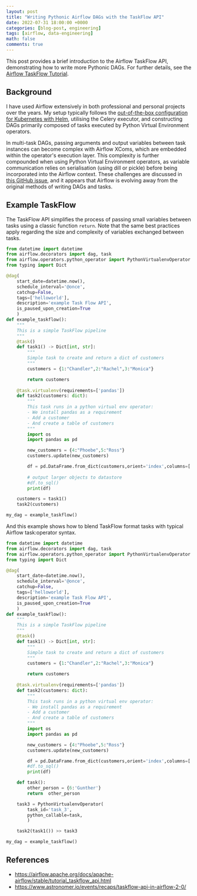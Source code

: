 ```yaml
---
layout: post
title: "Writing Pythonic Airflow DAGs with the TaskFlow API"
date: 2022-07-31 18:00:00 +0000
categories: [blog-post, engineering]
tags: [airflow, data-engineering]
math: false
comments: true
---
```


This post provides a brief introduction to the Airflow TaskFlow API, demonstrating how to write more Pythonic DAGs. For further details, see the [Airflow TaskFlow Tutorial](https://airflow.apache.org/docs/apache-airflow/stable/tutorial_taskflow_api.html).

## Background

I have used Airflow extensively in both professional and personal projects over the years. My setup typically follows the [out-of-the-box configuration for Kubernetes with Helm](https://airflow.apache.org/docs/helm-chart/stable/index.html), utilising the Celery executor, and constructing DAGs primarily composed of tasks executed by Python Virtual Environment operators.

In multi-task DAGs, passing arguments and output variables between task instances can become complex with Airflow XComs, which are embedded within the operator's execution layer. This complexity is further compounded when using Python Virtual Environment operators, as variable communication relies on serialisation (using dill or pickle) before being incorporated into the Airflow context. These challenges are discussed in [this GitHub issue](https://github.com/apache/airflow/issues/20974), and it appears that Airflow is evolving away from the original methods of writing DAGs and tasks.

## Example TaskFlow

The TaskFlow API simplifies the process of passing small variables between tasks using a classic function `return`. Note that the same best practices apply regarding the size and complexity of variables exchanged between tasks.


```python
from datetime import datetime
from airflow.decorators import dag, task
from airflow.operators.python_operator import PythonVirtualenvOperator
from typing import Dict

@dag(   
    start_date=datetime.now(),
    schedule_interval='@once',
    catchup=False,
    tags=['helloworld'],
    description='example Task Flow API',
    is_paused_upon_creation=True
    )
def example_taskflow():
    """
    This is a simple TaskFlow pipeline 
    """
    @task()
    def task1() -> Dict[int, str]:
        """
        Simple task to create and return a dict of customers
        """
        customers = {1:"Chandler",2:"Rachel",3:"Monica"}

        return customers
    
    @task.virtualenv(requirements=['pandas'])
    def task2(customers: dict):
        """
        This task runs in a python virtual env operator:
        - We install pandas as a requirement
        - Add a customer
        - And create a table of customers
        """
        import os
        import pandas as pd

        new_customers = {4:"Phoebe",5:"Ross"}
        customers.update(new_customers)

        df = pd.DataFrame.from_dict(customers,orient='index',columns=['first_name'])
        
        # output larger objects to datastore
        #df.to_sql()
        print(df)

    customers = task1()
    task2(customers)

my_dag = example_taskflow()
```

And this example shows how to blend TaskFlow format tasks with typical Airflow task:operator syntax.

```python
from datetime import datetime
from airflow.decorators import dag, task
from airflow.operators.python_operator import PythonVirtualenvOperator
from typing import Dict

@dag(   
    start_date=datetime.now(),
    schedule_interval='@once',
    catchup=False,
    tags=['helloworld'],
    description='example Task Flow API',
    is_paused_upon_creation=True
    )
def example_taskflow():
    """
    This is a simple TaskFlow pipeline 
    """
    @task()
    def task1() -> Dict[int, str]:
        """
        Simple task to create and return a dict of customers
        """
        customers = {1:"Chandler",2:"Rachel",3:"Monica"}

        return customers
    
    @task.virtualenv(requirements=['pandas'])
    def task2(customers: dict):
        """
        This task runs in a python virtual env operator:
        - We install pandas as a requirement
        - Add a customer
        - And create a table of customers
        """
        import os
        import pandas as pd

        new_customers = {4:"Phoebe",5:"Ross"}
        customers.update(new_customers)

        df = pd.DataFrame.from_dict(customers,orient='index',columns=['first_name'])
        #df.to_sql()
        print(df)

    def task():
        other_person = {6:'Gunther'}
        return  other_person

    task3 = PythonVirtualenvOperator(
        task_id='task_3', 
        python_callable=task,
        )

    task2(task1()) >> task3

my_dag = example_taskflow()
```


## References
- https://airflow.apache.org/docs/apache-airflow/stable/tutorial_taskflow_api.html
- https://www.astronomer.io/events/recaps/taskflow-api-in-airflow-2-0/